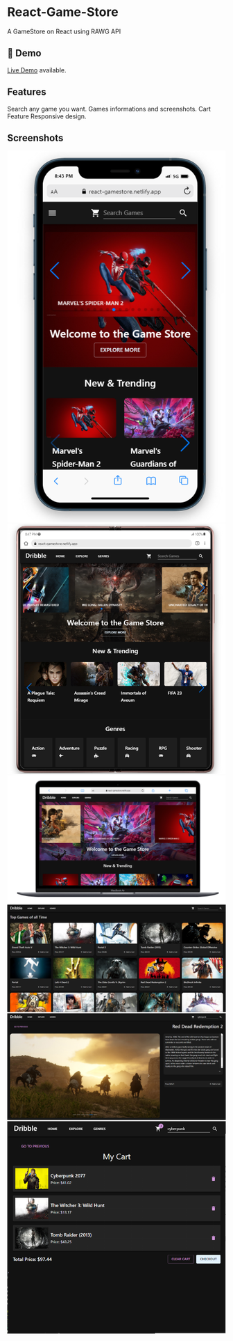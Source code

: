 # React-Game-Store
A GameStore on React using RAWG API
## 🔴 Demo
[Live Demo](https://react-gamestore.netlify.app/) available.

## Features

Search any game you want.
Games informations and screenshots.
Cart Feature
Responsive design.

## Screenshots

![](/src/resources//111.PNG)
![](/src/resources/222.png)
![](/src/resources/3333.png)
![](/src/resources/4444.png)
![](/src/resources/55555.png)
![](/src/resources/6666.png)
